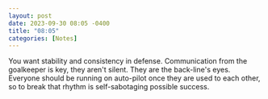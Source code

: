 ```yaml
---
layout: post
date: 2023-09-30 08:05 -0400
title: "08:05"
categories: [Notes]
---
```


You want stability and consistency in defense. Communication from the goalkeeper is key, they aren't silent. They are the back-line's eyes. Everyone should be running on auto-pilot once they are used to each other, so to break that rhythm is self-sabotaging possible success.